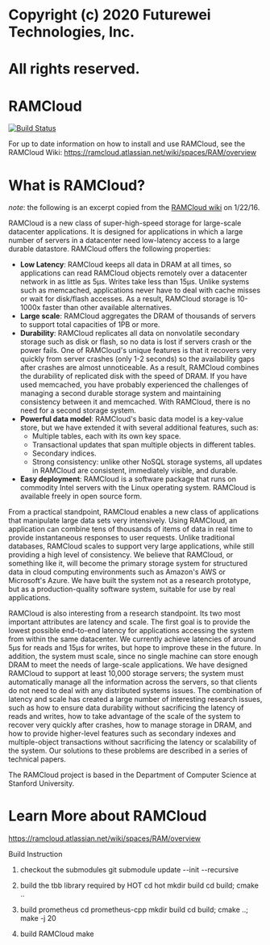 # Copyright (c) 2020 Futurewei Technologies, Inc.
# All rights reserved.

# RAMCloud
[![Build Status](https://travis-ci.org/PlatformLab/RAMCloud.svg?branch=master)](https://travis-ci.org/PlatformLab/RAMCloud)

For up to date information on how to install and use RAMCloud, see the RAMCloud Wiki:
https://ramcloud.atlassian.net/wiki/spaces/RAM/overview

# What is RAMCloud?
*note*: the following is an excerpt copied from the [RAMCloud wiki](https://ramcloud.atlassian.net/wiki/spaces/RAM/overview)  on 1/22/16.

RAMCloud is a new class of super-high-speed storage for large-scale datacenter applications. It is designed for applications in which a large number of servers in a datacenter need low-latency access to a large durable datastore. RAMCloud offers the following properties:
- **Low Latency**: RAMCloud keeps all data in DRAM at all times, so applications can read RAMCloud objects remotely over a datacenter network in as little as 5μs. Writes take less than 15μs. Unlike systems such as memcached, applications never have to deal with cache misses or wait for disk/flash accesses. As a result, RAMCloud storage is 10-1000x faster than other available alternatives.
- **Large scale**: RAMCloud aggregates the DRAM of thousands of servers to support total capacities of 1PB or more.
- **Durability**: RAMCloud replicates all data on nonvolatile secondary storage such as disk or flash, so no data is lost if servers crash or the power fails. One of RAMCloud's unique features is that it recovers very quickly from server crashes (only 1-2 seconds) so the availability gaps after crashes are almost unnoticeable. As a result, RAMCloud combines the durability of replicated disk with the speed of DRAM. If you have used memcached, you have probably experienced the challenges of managing a second durable storage system and maintaining consistency between it and memcached. With RAMCloud, there is no need for a second storage system.
- **Powerful data model**: RAMCloud's basic data model is a key-value store, but we have extended it with several additional features, such as:
  - Multiple tables, each with its own key space.
  - Transactional updates that span multiple objects in different tables.
  - Secondary indices.
  - Strong consistency: unlike other NoSQL storage systems, all updates in RAMCloud are consistent, immediately visible, and durable.
- **Easy deployment**: RAMCloud is a software package that runs on commodity Intel servers with the Linux operating system. RAMCloud is available freely in open source form.

From a practical standpoint, RAMCloud enables a new class of applications that manipulate large data sets very intensively. Using RAMCloud, an application can combine tens of thousands of items of data in real time to provide instantaneous responses to user requests.  Unlike traditional databases, RAMCloud scales to support very large applications, while still providing a high level of consistency. We believe that RAMCloud, or something like it, will become the primary storage system for structured data in cloud computing environments such as Amazon's AWS or Microsoft's Azure. We have built the system not as a research prototype, but as a production-quality software system, suitable for use by real applications.

RAMCloud is also interesting from a research standpoint. Its two most important attributes are latency and scale. The first goal is to provide the lowest possible end-to-end latency for applications accessing the system from within the same datacenter. We currently achieve latencies of around 5μs for reads and 15μs for writes, but hope to improve these in the future. In addition, the system must scale, since no single machine can store enough DRAM to meet the needs of large-scale applications. We have designed RAMCloud to support at least 10,000 storage servers; the system must automatically manage all the information across the servers, so that clients do not need to deal with any distributed systems issues. The combination of latency and scale has created a large number of interesting research issues, such as how to ensure data durability without sacrificing the latency of reads and writes, how to take advantage of the scale of the system to recover very quickly after crashes, how to manage storage in DRAM, and how to provide higher-level features such as secondary indexes and multiple-object transactions without sacrificing the latency or scalability of the system. Our solutions to these problems are described in a series of technical papers.

The RAMCloud project is based in the Department of Computer Science at Stanford University.

# Learn More about RAMCloud
https://ramcloud.atlassian.net/wiki/spaces/RAM/overview

Build Instruction
1. checkout the submodules
git submodule update --init --recursive

2. build the tbb library required by HOT
cd hot
mkdir build
cd build; cmake ..

3. build prometheus
cd prometheus-cpp
mkdir build
cd build; cmake ..; make -j 20

4. build RAMCloud
make

